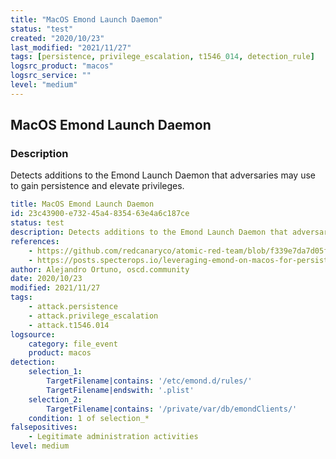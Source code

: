 ```yaml
---
title: "MacOS Emond Launch Daemon"
status: "test"
created: "2020/10/23"
last_modified: "2021/11/27"
tags: [persistence, privilege_escalation, t1546_014, detection_rule]
logsrc_product: "macos"
logsrc_service: ""
level: "medium"
---
```


## MacOS Emond Launch Daemon

### Description

Detects additions to the Emond Launch Daemon that adversaries may use to gain persistence and elevate privileges.

```yml
title: MacOS Emond Launch Daemon
id: 23c43900-e732-45a4-8354-63e4a6c187ce
status: test
description: Detects additions to the Emond Launch Daemon that adversaries may use to gain persistence and elevate privileges.
references:
    - https://github.com/redcanaryco/atomic-red-team/blob/f339e7da7d05f6057fdfcdd3742bfcf365fee2a9/atomics/T1546.014/T1546.014.md
    - https://posts.specterops.io/leveraging-emond-on-macos-for-persistence-a040a2785124
author: Alejandro Ortuno, oscd.community
date: 2020/10/23
modified: 2021/11/27
tags:
    - attack.persistence
    - attack.privilege_escalation
    - attack.t1546.014
logsource:
    category: file_event
    product: macos
detection:
    selection_1:
        TargetFilename|contains: '/etc/emond.d/rules/'
        TargetFilename|endswith: '.plist'
    selection_2:
        TargetFilename|contains: '/private/var/db/emondClients/'
    condition: 1 of selection_*
falsepositives:
    - Legitimate administration activities
level: medium

```
